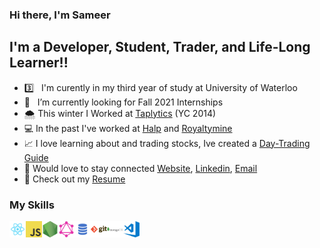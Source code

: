 ### Hi there, I'm Sameer

## I'm a Developer, Student, Trader, and Life-Long Learner!!

- 3️⃣ &nbsp; I'm curently in my third year of study at University of Waterloo
- 👀 &nbsp; I’m currently looking for Fall 2021 Internships
- 🌨   This winter I Worked at [Taplytics](https://taplytics.com/) (YC 2014)
- 💻   In the past I've worked at [Halp](https://halp.co/) and [Royaltymine](https://royaltymine.com/)
- 📈   I love learning about and trading stocks, Ive created a [Day-Trading Guide](https://sameerk.ca/#/stocks)
- 🤝   Would love to stay connected [Website](https://sameerk.ca/#/), [Linkedin](https://www.linkedin.com/in/sameerkhan5669/), [Email](mailto:sa74khan@uwaterloo.ca)
- 📄   Check out my [Resume](https://sameerk.ca/#/resume)
  <br />

### My Skills

<img align="left" alt="React" width="26px" src="https://raw.githubusercontent.com/github/explore/80688e429a7d4ef2fca1e82350fe8e3517d3494d/topics/react/react.png" />
<img align="left" alt="JavaScript" width="26px" src="https://raw.githubusercontent.com/github/explore/80688e429a7d4ef2fca1e82350fe8e3517d3494d/topics/javascript/javascript.png" />
<img align="left" alt="Node.js" width="26px" src="https://raw.githubusercontent.com/github/explore/80688e429a7d4ef2fca1e82350fe8e3517d3494d/topics/nodejs/nodejs.png" />
<img align="left" alt="GraphQL" width="26px" src="https://raw.githubusercontent.com/github/explore/80688e429a7d4ef2fca1e82350fe8e3517d3494d/topics/graphql/graphql.png" />
<img align="left" alt="SQL" width="26px" src="https://raw.githubusercontent.com/github/explore/80688e429a7d4ef2fca1e82350fe8e3517d3494d/topics/sql/sql.png" />
<img align="left" alt="Git" width="26px" src="https://raw.githubusercontent.com/github/explore/80688e429a7d4ef2fca1e82350fe8e3517d3494d/topics/git/git.png" />
<img align="left" alt="MongoDB" width="26px" src="https://raw.githubusercontent.com/github/explore/80688e429a7d4ef2fca1e82350fe8e3517d3494d/topics/mongodb/mongodb.png" />
<img align="left" alt="Visual Studio Code" width="26px" src="https://raw.githubusercontent.com/github/explore/80688e429a7d4ef2fca1e82350fe8e3517d3494d/topics/visual-studio-code/visual-studio-code.png" />

<br />
<br />
